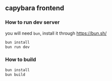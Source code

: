 ## capybara frontend

### How to run dev server

you will need `bun`, install it through https://bun.sh/

```bash
bun install
bun run dev
```

### How to build

```bash
bun install
bun build
```
